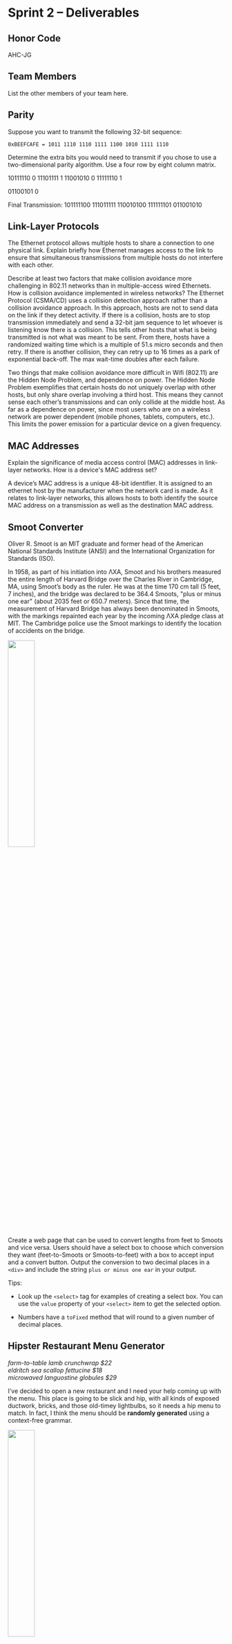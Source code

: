 # Sprint 2 &ndash; Deliverables

## Honor Code

AHC-JG

## Team Members

List the other members of your team here.

## Parity

Suppose you want to transmit the following 32-bit sequence:

```
0xBEEFCAFE = 1011 1110 1110 1111 1100 1010 1111 1110
```

Determine the extra bits you would need to transmit if you chose to use a two-dimensional parity algorithm. Use a four row by eight column matrix.

10111110  0
11101111  1
11001010  0
11111110  1

01100101  0


Final Transmission:
101111100 111011111 110010100 111111101 011001010


## Link-Layer Protocols

The Ethernet protocol allows multiple hosts to share a connection to one physical link. Explain briefly how Ethernet manages access to the link to ensure that simultaneous transmissions from multiple hosts do not interfere with each other.

Describe at least two factors that make collision avoidance more challenging in 802.11 networks than in multiple-access wired Ethernets. How is collision avoidance implemented in wireless networks?
The Ethernet Protocol (CSMA/CD) uses a collision detection approach rather than a collision avoidance approach. In this approach, hosts are not to send data on the link if they detect activity. If there is a collision, hosts are to stop transmission immediately and send a 32-bit jam sequence to let whoever is listening know there is a collision. This tells other hosts that what is being transmitted is not what was meant to be sent. From there, hosts have a randomized waiting time which is a multiple of 51.s micro seconds and then retry. If there is another collision, they can retry up to 16 times as a park of exponential back-off. The max wait-time doubles after each failure. 

Two things that make collision avoidance more difficult in Wifi (802.11) are the Hidden Node Problem, and dependence on power. The Hidden Node Problem exemplifies that certain hosts do not uniquely overlap with other hosts, but only share overlap involving a third host. This means they cannot sense each other’s transmissions and can only collide at the middle host. As far as a dependence on power, since most users who are on a wireless network are power dependent (mobile phones, tablets, computers, etc.). This limits the power emission for a particular device on a given frequency. 

## MAC Addresses

Explain the significance of media access control (MAC) addresses in link-layer networks. How is a device's MAC address set?

A device’s MAC address is a unique 48-bit identifier. It is assigned to an ethernet host by the manufacturer when the network card is made. As it relates to link-layer networks, this allows hosts to both identify the source MAC address on a transmission as well as the destination MAC address. 

## Smoot Converter

Oliver R. Smoot is an MIT graduate and former head of the American National Standards Institute (ANSI) and the International Organization for Standards (ISO).

In 1958, as part of his initiation into ΛXA, Smoot and his brothers measured the entire length of Harvard Bridge over the Charles River in Cambridge, MA, using Smoot’s body as the ruler. He was at the time 170 cm tall (5 feet, 7 inches), and the bridge was declared to be 364.4 Smoots, "plus or minus one ear" (about 2035 feet or 650.7 meters). Since that time, the measurement of Harvard Bridge has always been denominated in Smoots, with the markings repainted each year by the incoming ΛXA pledge class at MIT. The Cambridge police use the Smoot markings to identify the location of accidents on the bridge.

<img src="https://alum.mit.edu/sites/default/files/styles/article_desktop/public/images/SMOOT.jpg?itok=jMC7rC_T" width="35%" />

Create a web page that can be used to convert lengths from feet to Smoots and vice versa. Users should have a select box to choose which conversion they want (feet-to-Smoots or
Smoots-to-feet) with a box to accept input and a convert button. Output the conversion to two decimal places in a `<div>` and include the string `plus or minus one ear` in your
output.

Tips:

- Look up the `<select>` tag for examples of creating a select box. You can use the `value` property of your `<select>` item to get the selected option.

- Numbers have a `toFixed` method that will round to a given number of decimal places.


## Hipster Restaurant Menu Generator

*farm-to-table lamb crunchwrap $22*  
*eldritch sea scallop fettucine $18*  
*microwaved languostine globules $29*

I’ve decided to open a new restaurant and I need your help coming up with the menu. This place is going to be slick and hip, with all kinds of exposed ductwork, bricks, 
and those old-timey lightbulbs, so it needs a hip menu to match. In fact, I think the menu should be **randomly generated** using a context-free grammar.

<img src="https://travelgrrrls.files.wordpress.com/2019/05/edison-bar2.jpg" width="35%" />

[*LATFH*](https://travelgrrrls.wordpress.com/2019/05/02/hipster-light/)

In this project, you’re going to write a page that uses JavaScript and DOM-manipulation to automatically create a restaurant menu.

- Your menu is going to have three sections: appetizers, mains, and desserts. Each section should use a different set of ingredients and preparations and different generation 
rules so that the menu items are unique. Put at least three items in each section.

- Use `menu_generator.html` as a starting point. It shows an example of generating the appetizer section. Use the code as a template to finish the other two sections. You can 
modify the ingredients and options for the appetizers if you want to use my choices in other sections.

- Give your restaurant its own name and modify the hip styling so your page has its own look.
